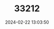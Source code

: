 ---
title: "33212"
category: "Dyera costulata"
draft: false
date: 2024-02-22 13:03:50
languages:
  Indonesian: ["Jelutong"]
  Thai: ["Teen Pet Daeng"]
---